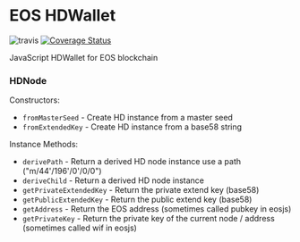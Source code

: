 # EOS HDWallet

![travis](https://travis-ci.org/cobowallet/eoswallet.svg?branch=master)
[![Coverage Status](https://coveralls.io/repos/github/cobowallet/eoswallet/badge.svg?branch=master)](https://coveralls.io/github/cobowallet/eoswallet?branch=master)

JavaScript HDWallet for EOS blockchain

### HDNode

Constructors:

* `fromMasterSeed` - Create HD instance from a master seed
* `fromExtendedKey` - Create HD instance from a base58 string

Instance Methods:

* `derivePath` - Return a derived HD node instance use a path ("m/44'/196'/0'/0/0")
* `deriveChild` - Return a derived HD node instance
* `getPrivateExtendedKey` - Return the private extend key (base58)
* `getPublicExtendedKey` - Return the public extend key (base58)
* `getAddress` - Return the EOS address (sometimes called pubkey in eosjs)
* `getPrivateKey` - Return the private key of the current node / address (sometimes called wif in eosjs)

